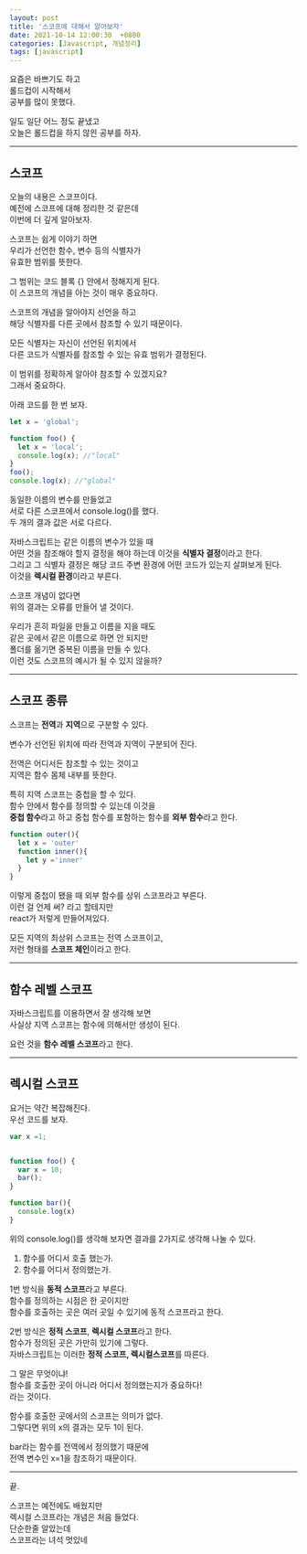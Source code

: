```yaml
---
layout: post
title: '스코프에 대해서 알아보자'
date: 2021-10-14 12:00:30  +0800
categories: [Javascript, 개념정리]
tags: [javascript]
---
```


요즘은 바쁘기도 하고  
롤드컵이 시작해서  
공부를 많이 못했다.  

일도 일단 어느 정도 끝냈고  
오늘은 롤드컵을 하지 않읜 공부를 하자.  


---

## **스코프**  

오늘의 내용은 스코프이다.  
예전에 스코프에 대해 정리한 것 같은데   
이번에 더 깊게 알아보자.  

스코프는 쉽게 이야기 하면  
우리가 선언한 함수, 변수 등의 식별자가  
유효한 범위를 뜻한다.  

그 범위는 코드 블록 {} 안에서 정해지게 된다.  
이 스코프의 개념을 아는 것이 매우 중요하다.  

스코프의 개념을 알아야지 선언을 하고  
해당 식별자를 다른 곳에서 참조할 수 있기 때문이다.  

모든 식별자는 자신이 선언된 위치에서  
다른 코드가 식별자를 참조할 수 있는 유효 범위가 결정된다.  

이 범위를 정확하게 알아야 참조할 수 있겠지요?  
그래서 중요하다.  

아래 코드를 한 번 보자.  

```js
let x = 'global';

function foo() {
  let x = 'local';
  console.log(x); //"local"
} 
foo();
console.log(x); //"global"
```  

동일한 이름의 변수를 만들었고  
서로 다른 스코프에서 console.log()를 했다.  
두 개의 결과 값은 서로 다르다.  

자바스크립트는 같은 이름의 변수가 있을 때  
어떤 것을 참조해야 할지 결정을 해야 하는데 이것을 **식별자 결정**이라고 한다.  
그리고 그 식별자 결정은 해당 코드 주변 환경에 어떤 코드가 있는지 살펴보게 된다.  
이것을 **렉시컬 환경**이라고 부른다.  

스코프 개념이 없다면  
위의 결과는 오류를 만들어 낼 것이다.  

우리가 흔히 파일을 만들고 이름을 지을 때도  
같은 곳에서 같은 이름으로 하면 안 되지만  
폴더를 옮기면 중복된 이름을 만들 수 있다.  
이런 것도 스코프의 예시가 될 수 있지 않을까?

---  

## **스코프 종류**  

스코프는 **전역**과 **지역**으로 구분할 수 있다.  

변수가 선언된 위치에 따라 전역과 지역이 구분되어 진다.  

전역은 어디서든 참조할 수 있는 것이고  
지역은 함수 몸체 내부를 뜻한다.  

특히 지역 스코프는 중첩을 할 수 있다.  
함수 안에서 함수를 정의할 수 있는데 이것을  
**중첩 함수**라고 하고 중첩 함수를 포함하는 함수를 **외부 함수**라고 한다.  

```js
function outer(){
  let x = 'outer'
  function inner(){
    let y ='inner'
  }
}
```
이렇게 중첩이 됐을 때 외부 함수를 상위 스코프라고 부른다.  
이런 걸 언제 써? 라고 할테지만  
react가 저렇게 만들어져있다.  

모든 지역의 최상위 스코프는 전역 스코프이고,  
저런 형태를 **스코프 체인**이라고 한다.  

---  

## **함수 레벨 스코프**  

자바스크립트를 이용하면서 잘 생각해 보면  
사실상 지역 스코프는 함수에 의해서만 생성이 된다.  

요런 것을 **함수 레벨 스코프**라고 한다.  

--- 

## **렉시컬 스코프**  

요거는 약간 복잡해진다.  
우선 코드를 보자.  

```js
var x =1;


function foo() {
  var x = 10;
  bar();
}

function bar(){
  console.log(x)
}
```  

위의 console.log()를 생각해 보자면 결과를 2가지로 생각해 나눌 수 있다.  

1. 함수를 어디서 호출 했는가.  
2. 함수를 어디서 정의했는가.  

1번 방식을 **동적 스코프**라고 부른다.  
함수를 정의하는 시점은 한 곳이지만  
함수를 호출하는 곳은 여러 곳일 수 있기에 동적 스코프라고 한다.  

2번 방식은 **정적 스코프**, **렉시컬 스코프**라고 한다.  
함수가 정의된 곳은 가만히 있기에 그렇다.  
자바스크립트는 이러한 **정적 스코프, 렉시컬스코프**를 따른다.  

그 말은 무엇이냐!  
함수를 호출한 곳이 아니라 어디서 정의했는지가 중요하다!  
라는 것이다.  

함수를 호출한 곳에서의 스코프는 의미가 없다.  
그렇다면 위의 x의 결과는 모두 1이 된다.  

bar라는 함수를 전역에서 정의했기 때문에  
전역 변수인 x=1을 참조하기 때문이다.  

---  

끝.  

스코프는 예전에도 배웠지만  
렉시컬 스코프라는 개념은 처음 들었다.  
단순한줄 알았는데  
스코프라는 녀석 멋있네  

